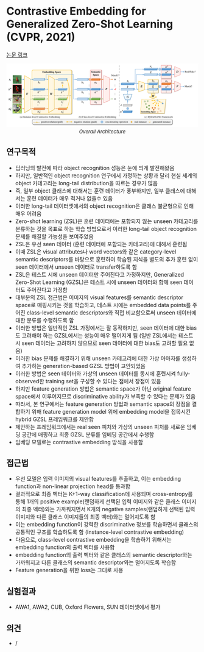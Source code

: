 # Contrastive Embedding for Generalized Zero-Shot Learning (CVPR, 2021)

[논문 링크](https://openaccess.thecvf.com/content/CVPR2021/html/Han_Contrastive_Embedding_for_Generalized_Zero-Shot_Learning_CVPR_2021_paper.html)

<p align="center">
    <img width="600" alt='fig1' src="./img/07_05_01.png?raw=true"></br>
    <em><font size=2>Overall Architecture</font></em>
</p>

## 연구목적
- 딥러닝의 발전에 따라 object recognition 성능은 눈에 띄게 발전해왔음
- 하지만, 일반적인 object recognition 연구에서 가정하는 상황과 달리 현실 세계의 object 카테고리는 long-tail distribution을 따르는 경우가 많음
- 즉, 일부 object 클래스에 대해서는 훈련 데이터가 풍부하지만, 일부 클래스에 대해서는 훈련 데이터가 매우 적거나 없을수 있음
- 이러한 long-tail 데이터셋에서의 object recognition은 클래스 불균형으로 인해 매우 어려움
- Zero-shot learning (ZSL)은 훈련 데이터에는 포함되지 않는 unseen 카테고리를 분류하는 것을 목표로 하는 학습 방법으로서 이러한 long-tail object recognition 문제를 해결할 가능성을 보여주었음
- ZSL은 우선 seen 데이터 (훈련 데이터에 포함되는 카테고리)에 대해서 훈련됨
- 이때 ZSL은 visual attributes나 word vectors와 같은 category-level semantic descriptors를 바탕으로 훈련하여 학습된 지식을 별도의 추가 훈련 없이 seen 데이터에서 unseen 데이터로 transfer하도록 함
- ZSL은 테스트 시에 unseen 데이터만 주어진다고 가정하지만, Generalized Zero-Shot Learning (GZSL)은 테스트 시에 unseen 데이터와 함께 seen 데이터도 주어진다고 가정함
- 대부분의 ZSL 접근법은 이미지의 visual features를 semantic descriptor space로 매핑시키는 것을 학습하고, 테스트 시에는 embedded data points를 주어진 class-level semantic descriptors와 직접 비교함으로써 unseen 데이터에 대한 분류를 수행하도록 함
- 이러한 방법은 일반적인 ZSL 가정에서는 잘 동작하지만, seen 데이터에 대한 bias도 고려해야 하는 GZSL에서는 성능이 매우 떨어지게 됨 (일반 ZSL에서는 테스트 시 seen 데이터는 고려하지 않으므로 seen 데이터에 대한 bias도 고려할 필요 없음)
- 이러한 bias 문제를 해결하기 위해 unseen 카테고리에 대한 가상 아마자룰 생성하여 추가하는 generation-based GZSL 방법이 고안되었음
- 이러한 방법은 seen 데이터와 가상의 unseen 데이터를 동시에 훈련시켜 fully-observed한 training set을 구성할 수 있다는 점에서 장점이 있음
- 하지만 feature generation 방법은 semantic space가 아닌 original feature space에서 이루어지므로 discriminative ability가 부족할 수 있다는 문제가 있음
- 따라서, 본 연구에서는 feature generation 방법과 semantic space의 장점을 결합하기 위해 feature generation model 위에 embedding model을 접목시킨 hybrid GZSL 프레임워크를 제안함
- 제안하는 프레임워크에서는 real seen 피처와 가상의 unseen 피처를 새로운 임베딩 공간에 매핑하고 최종 GZSL 분류를 임베딩 공간에서 수행함
- 임베딩 모델로는 contrastive embedding 방식을 사용함

## 접근법
- 우선 모델은 입력 이미지의 visual features를 추출하고, 이는 embedding function과 non-linear projection head를 통과함
- 결과적으로 최종 벡터는 K+1-way classification에 사용되며 cross-entropy를 통해 1개의 positive example(랜덤하게 선택된 입력 이미지와 같은 클래스 이미지의 최종 벡터)와는 가까워지면서 K개의 negative samples(랜덤하게 선택된 입력 이미지와 다른 클래스 이미지들의 최종 벡터)와는 멀어지도록 함
- 이는 embedding function이 강력한 discriminative 정보를 학습하면서 클래스의 공통적인 구조를 학습하도록 함 (Instance-level contrastive embedding)
- 다음으로, class-level contrastive embedding을 학습하기 위해서는 embedding function의 출력 벡터를 사용함
- embedding function의 출력 벡터와 같은 클래스의 semantic descriptor와는 가까워지고 다른 클래스의 semantic descriptor와는 멀어지도록 학습함
- Feature generation을 위한 loss는 그대로 사용

## 실험결과
- AWA1, AWA2, CUB, Oxford Flowers, SUN 데이터셋에서 평가

## 의견
- /